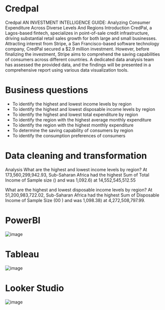 # Credpal
Credpal AN INVESTMENT INTELLIGENCE GUIDE: Analyzing Consumer Expenditure Across Diverse Levels And Regions Introduction CredPal, a Lagos-based fintech, specializes in point-of-sale credit infrastructure, driving substantial retail sales growth for both large and small businesses.
Attracting interest from Stripe, a San Francisco-based software technology company, CredPal secured a $2.9 million investment. However, before finalizing the investment, Stripe aims to comprehend the saving capabilities of consumers across different countries. A dedicated data analysis team has assessed the provided data, and the findings will be presented in a comprehensive report using various data visualization tools.

# Business questions
* To identify the highest and lowest income levels by region
* To identify the highest and lowest disposable income levels by region
* To identify the highest and lowest total expenditure by region
* To identify the region with the highest average monthly expenditure
* To identify the region with the highest monthly expenditure
* To determine the saving capability of consumers by region
* To identify the consumption preferences of consumers

# Data cleaning and transformation
Analysis
What are the highest and lowest income levels by region? At 173,560,299,942.93, Sub-Saharan Africa had the highest Sum of Total Income of Sample size () and was 1,092.6) at 14,552,545,512.55

What are the highest and lowest disposable income levels by region? At 51,200,983,722.02, Sub-Saharan Africa had the highest Sum of Disposable Income of Sample Size (00 )
and was 1,098.38) at 4,272,508,797.99.

# PowerBI
![image](https://github.com/user-attachments/assets/4fe6a587-2edd-4868-96d9-d8b98be06da2)

# Tableau
![image](https://github.com/user-attachments/assets/b4b76e6a-0441-45c4-8d94-050dc325e798)

# Looker Studio
![image](https://github.com/user-attachments/assets/32ddc142-8e9e-41b6-84bc-7120df2e1b84)


